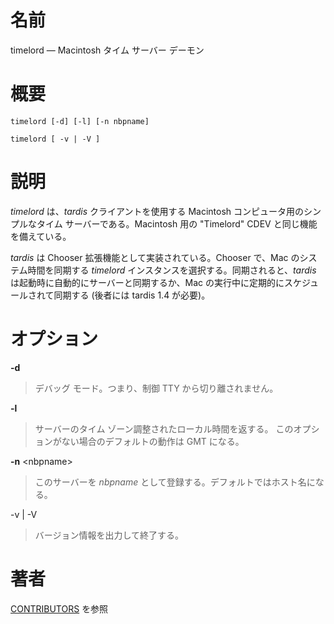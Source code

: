 # 名前

timelord — Macintosh タイム サーバー デーモン

# 概要

`timelord [-d] [-l] [-n nbpname]`

`timelord [ -v | -V ]`

# 説明

*timelord* は、*tardis* クライアントを使用する Macintosh
コンピュータ用のシンプルなタイム サーバーである。Macintosh 用の "Timelord"
CDEV と同じ機能を備えている。

*tardis* は Chooser 拡張機能として実装されている。Chooser で、Mac
のシステム時間を同期する *timelord*
インスタンスを選択する。同期されると、*tardis*
は起動時に自動的にサーバーと同期するか、Mac
の実行中に定期的にスケジュールされて同期する (後者には tardis 1.4
が必要)。

# オプション

**-d**

> デバッグ モード。つまり、制御 TTY から切り離されません。

**-l**

> サーバーのタイム ゾーン調整されたローカル時間を返する。
このオプションがない場合のデフォルトの動作は GMT になる。

**-n** <nbpname\>

> このサーバーを *nbpname*
として登録する。デフォルトではホスト名になる。

-v | -V

> バージョン情報を出力して終了する。

# 著者

[CONTRIBUTORS](https://netatalk.io/contributors) を参照
